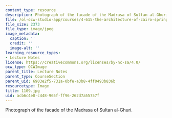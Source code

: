 ```yaml
---
content_type: resource
description: Photograph of the facade of the Madrasa of Sultan al-Ghuri.
file: /ol-ocw-studio-app/courses/4-615-the-architecture-of-cairo-spring-2002/acb6c4e0c448965fff96262d7a55757f_1109.jpg
file_size: 2373
file_type: image/jpeg
image_metadata:
  caption: ''
  credit: ''
  image-alt: ''
learning_resource_types:
- Lecture Notes
license: https://creativecommons.org/licenses/by-nc-sa/4.0/
ocw_type: OCWImage
parent_title: Lecture Notes
parent_type: CourseSection
parent_uid: 6903e2f5-731a-0bfe-a3b8-4ff0493b836b
resourcetype: Image
title: 1109.jpg
uid: acb6c4e0-c448-965f-ff96-262d7a55757f
---
```

Photograph of the facade of the Madrasa of Sultan al-Ghuri.
